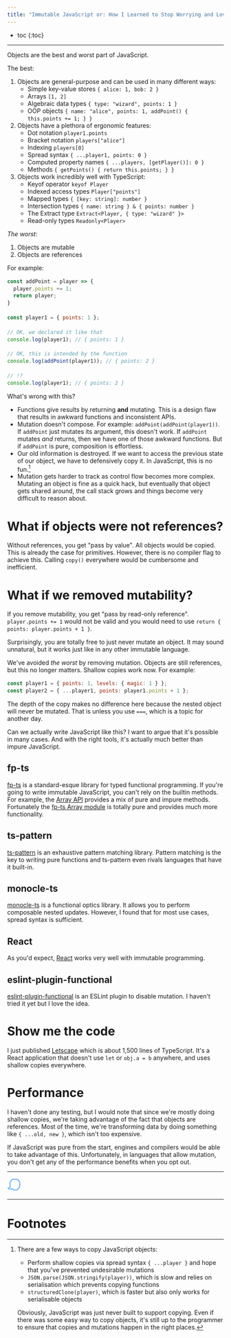 ```yaml
---
title: "Immutable JavaScript or: How I Learned to Stop Worrying and Love Shallow Copies"
---
```


* toc
{:toc}

---

Objects are the best and worst part of JavaScript.

The best:

1.  Objects are general-purpose and can be used in many different ways:
    - Simple key-value stores `{ alice: 1, bob: 2 }`
    - Arrays `[1, 2]`
    - Algebraic data types `{ type: "wizard", points: 1 }`
    - OOP objects `{ name: "alice", points: 1, addPoint() { this.points += 1; } }`
2.  Objects have a plethora of ergonomic features:
    - Dot notation `player1.points`
    - Bracket notation `players["alice"]`
    - Indexing `players[0]`
    - Spread syntax `{ ...player1, points: 0 }`
    - Computed property names `{ ...players, [getPlayer()]: 0 }`
    - Methods `{ getPoints() { return this.points; } }`
3.  Objects work incredibly well with TypeScript:
    - Keyof operator `keyof Player`
    - Indexed access types `Player["points"]`
    - Mapped types `{ [key: string]: number }`
    - Intersection types `{ name: string } & { points: number }`
    - The Extract type `Extract<Player, { type: "wizard" }>`
    - Read-only types `Readonly<Player>`

*The worst*:

1. Objects are mutable
2. Objects are references

For example:

```js
const addPoint = player => {
  player.points += 1;
  return player;
}

const player1 = { points: 1 };

// OK, we declared it like that
console.log(player1); // { points: 1 }

// OK, this is intended by the function
console.log(addPoint(player1)); // { points: 2 }

// !?
console.log(player1); // { points: 2 }
```

What's wrong with this?

- Functions give results by returning **and** mutating. This is a design flaw that results in awkward functions and inconsistent APIs.
- Mutation doesn't compose. For example: `addPoint(addPoint(player1))`. If `addPoint` just mutates its argument, this doesn't work. If `addPoint` mutates *and* returns, then we have one of those awkward functions. But if `addPoint` is pure, composition is effortless.
- Our old information is destroyed. If we want to access the previous state of our object, we have to defensively copy it. In JavaScript, this is no fun.[^1]
- Mutation gets harder to track as control flow becomes more complex. Mutating an object is fine as a quick hack, but eventually that object gets shared around, the call stack grows and things become very difficult to reason about.

# What if objects were not references?

Without references, you get "pass by value". All objects would be copied. This is already the case for primitives. However, there is no compiler flag to achieve this. Calling `copy()` everywhere would be cumbersome and inefficient.

# What if we removed mutability?

If you remove mutability, you get "pass by read-only reference". `player.points += 1` would not be valid and you would need to use `return { points: player.points + 1 }`.

Surprisingly, you are totally free to just never mutate an object. It may sound unnatural, but it works just like in any other immutable language.

We've avoided *the worst* by removing mutation. Objects are still references, but this no longer matters. Shallow copies work now. For example:

```js
const player1 = { points: 1, levels: { magic: 1 } };
const player2 = { ...player1, points: player1.points + 1 };
```

The depth of the copy makes no difference here because the nested object will never be mutated. That is unless you use `===`, which is a topic for another day.

Can we actually write JavaScript like this? I want to argue that it's possible in many cases. And with the right tools, it's actually much better than impure JavaScript.

## fp-ts

[fp-ts](https://github.com/gcanti/fp-ts) is a standard-esque library for typed functional programming. If you're going to write immutable JavaScript, you can't rely on the builtin methods. For example, the [Array API](https://developer.mozilla.org/en-US/docs/Web/JavaScript/Reference/Global_Objects/Array) provides a mix of pure and impure methods. Fortunately the [fp-ts Array module](https://gcanti.github.io/fp-ts/modules/Array.ts.html) is totally pure and provides much more functionality.

## ts-pattern

[ts-pattern](https://github.com/gvergnaud/ts-pattern) is an exhaustive pattern matching library. Pattern matching is the key to writing pure functions and ts-pattern even rivals languages that have it built-in.

## monocle-ts

[monocle-ts](https://github.com/gcanti/monocle-ts) is a functional optics library. It allows you to perform composable nested updates. However, I found that for most use cases, spread syntax is sufficient.

## React

As you'd expect, [React](https://react.dev/) works very well with immutable programming.

## eslint-plugin-functional

[eslint-plugin-functional](https://github.com/eslint-functional/eslint-plugin-functional#no-mutations) is an ESLint plugin to disable mutation. I haven't tried it yet but I love the idea.

# Show me the code

I just published [Letscape](https://github.com/willmcpherson2/letscape) which is about 1,500 lines of TypeScript. It's a React application that doesn't use `let` or `obj.a = b` anywhere, and uses shallow copies everywhere.

# Performance

I haven't done any testing, but I would note that since we're mostly doing shallow copies, we're taking advantage of the fact that objects are references. Most of the time, we're transforming data by doing something like `{ ...old, new }`, which isn't too expensive.

If JavaScript was pure from the start, engines and compilers would be able to take advantage of this. Unfortunately, in languages that allow mutation, you don't get any of the performance benefits when you opt out.

---

<a href="https://willmcpherson2.substack.com/p/immutable-javascript"><img src="/assets/images/comment.png" alt="Comment icon" title="Comment" width="32" /></a>

---

# Footnotes

[^1]: There are a few ways to copy JavaScript objects:

    - Perform shallow copies via spread syntax `{ ...player }` and hope that you've prevented undesirable mutations
    - `JSON.parse(JSON.stringify(player))`, which is slow and relies on serialisation which prevents copying functions
    - `structuredClone(player)`, which is faster but also only works for serialisable objects

    Obviously, JavaScript was just never built to support copying. Even if there was some easy way to copy objects, it's still up to the programmer to ensure that copies and mutations happen in the right places.
